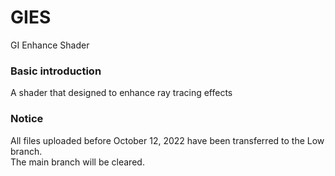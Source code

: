 # GIES
GI Enhance Shader  
### Basic introduction
A shader that designed to enhance ray tracing effects  
### Notice  
All files uploaded before October 12, 2022 have been transferred to the Low branch.  
The main branch will be cleared.  